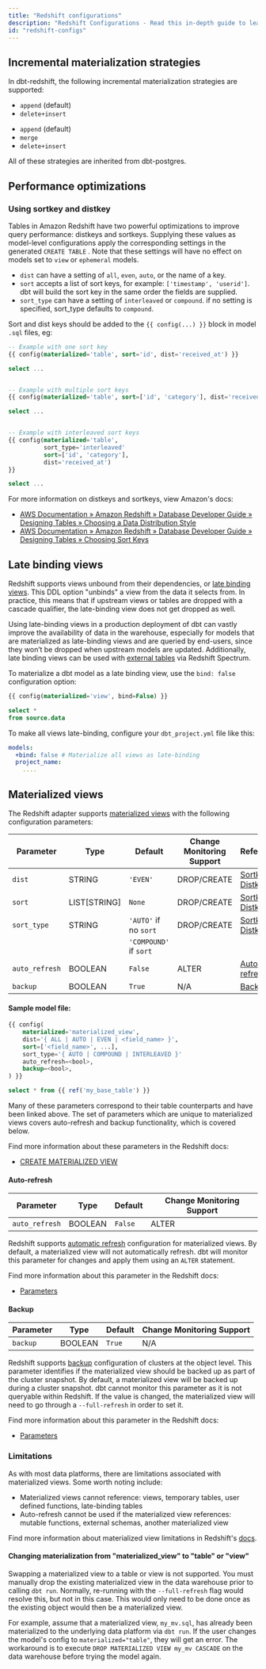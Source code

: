 ```yaml
---
title: "Redshift configurations"
description: "Redshift Configurations - Read this in-depth guide to learn about configurations in dbt."
id: "redshift-configs"
---
```


<!----
To-do:
- use the reference doc structure for this article/split into separate articles
- think about whether some of these should be outside of models
--->

## Incremental materialization strategies

In dbt-redshift, the following incremental materialization strategies are supported:

<VersionBlock lastVersion="1.5">

- `append` (default)
- `delete+insert`
  
</VersionBlock>

<VersionBlock firstVersion="1.6">

- `append` (default)
- `merge`
- `delete+insert`

</VersionBlock>

All of these strategies are inherited from dbt-postgres.

## Performance optimizations

### Using sortkey and distkey

Tables in Amazon Redshift have two powerful optimizations to improve query performance: distkeys and sortkeys. Supplying these values as model-level configurations apply the corresponding settings in the generated `CREATE TABLE` <Term id="ddl" />. Note that these settings will have no effect on models set to `view` or `ephemeral` models.

- `dist` can have a setting of `all`, `even`, `auto`, or the name of a key.
- `sort` accepts a list of sort keys, for example: `['timestamp', 'userid']`. dbt will build the sort key in the same order the fields are supplied.
- `sort_type` can have a setting of `interleaved` or `compound`. if no setting is specified, sort_type defaults to `compound`.

Sort and dist keys should be added to the `{{ config(...) }}` block in model `.sql` files, eg:

<File name='my_model.sql'>

```sql
-- Example with one sort key
{{ config(materialized='table', sort='id', dist='received_at') }}

select ...


-- Example with multiple sort keys
{{ config(materialized='table', sort=['id', 'category'], dist='received_at') }}

select ...


-- Example with interleaved sort keys
{{ config(materialized='table',
          sort_type='interleaved'
          sort=['id', 'category'],
          dist='received_at')
}}

select ...
```

</File>

For more information on distkeys and sortkeys, view Amazon's docs:

- [AWS Documentation » Amazon Redshift » Database Developer Guide » Designing Tables » Choosing a Data Distribution Style](https://docs.aws.amazon.com/redshift/latest/dg/t_Distributing_data.html)
- [AWS Documentation » Amazon Redshift » Database Developer Guide » Designing Tables » Choosing Sort Keys](https://docs.aws.amazon.com/redshift/latest/dg/t_Sorting_data.html)

## Late binding views

Redshift supports <Term id="view">views</Term> unbound from their dependencies, or [late binding views](https://docs.aws.amazon.com/redshift/latest/dg/r_CREATE_VIEW.html#late-binding-views). This DDL option "unbinds" a view from the data it selects from. In practice, this means that if upstream views or tables are dropped with a cascade qualifier, the late-binding view does not get dropped as well.

Using late-binding views in a production deployment of dbt can vastly improve the availability of data in the warehouse, especially for models that are materialized as late-binding views and are queried by end-users, since they won’t be dropped when upstream models are updated. Additionally, late binding views can be used with [external tables](https://docs.aws.amazon.com/redshift/latest/dg/r_CREATE_EXTERNAL_TABLE.html) via Redshift Spectrum.

To materialize a dbt model as a late binding view, use the `bind: false` configuration option:

<File name='my_view.sql'>

```sql
{{ config(materialized='view', bind=False) }}

select *
from source.data
```

</File>

To make all views late-binding, configure your `dbt_project.yml` file like this:

<File name='dbt_project.yml'>

```yaml
models:
  +bind: false # Materialize all views as late-binding
  project_name:
    ....
```

</File>

<VersionBlock firstVersion="1.6">

## Materialized views

The Redshift adapter supports [materialized views](https://docs.aws.amazon.com/redshift/latest/dg/materialized-view-overview.html)
with the following configuration parameters:

| Parameter      | Type         | Default                | Change Monitoring Support | Reference                                       |
|----------------|--------------|------------------------|---------------------------|-------------------------------------------------|
| `dist`         | STRING       | `'EVEN'`               | DROP/CREATE               | [Sortkey / Distkey](#using-sortkey-and-distkey) |
| `sort`         | LIST[STRING] | `None`                 | DROP/CREATE               | [Sortkey / Distkey](#using-sortkey-and-distkey) |
| `sort_type`    | STRING       | `'AUTO'` if no `sort`  | DROP/CREATE               | [Sortkey / Distkey](#using-sortkey-and-distkey) |
|                |              | `'COMPOUND'` if `sort` |                           |                                                 |
| `auto_refresh` | BOOLEAN      | `False`                | ALTER                     | [Auto refresh](#auto-refresh)                   |
| `backup`       | BOOLEAN      | `True`                 | N/A                       | [Backup](#backup)                               |

#### Sample model file:

<File name='redshift_materialized_view.sql'>

```sql
{{ config(
    materialized='materialized_view',
    dist='{ ALL | AUTO | EVEN | <field_name> }',
    sort=['<field_name>', ...],
    sort_type='{ AUTO | COMPOUND | INTERLEAVED }'
    auto_refresh=<bool>,
    backup=<bool>,
) }}

select * from {{ ref('my_base_table') }}
```

</File>

Many of these parameters correspond to their table counterparts and have been linked above.
The set of parameters which are unique to materialized views covers auto-refresh and backup functionality, which is covered below.

Find more information about these parameters in the Redshift docs:
- [CREATE MATERIALIZED VIEW](https://docs.aws.amazon.com/redshift/latest/dg/materialized-view-create-sql-command.html)

#### Auto-refresh

| Parameter      | Type    | Default | Change Monitoring Support |
|----------------|---------|---------|---------------------------|
| `auto_refresh` | BOOLEAN | `False` | ALTER                     |

Redshift supports [automatic refresh](https://docs.aws.amazon.com/redshift/latest/dg/materialized-view-refresh.html#materialized-view-auto-refresh) configuration for materialized views.
By default, a materialized view will not automatically refresh.
dbt will monitor this parameter for changes and apply them using an `ALTER` statement.

Find more information about this parameter in the Redshift docs:
- [Parameters](https://docs.aws.amazon.com/redshift/latest/dg/materialized-view-create-sql-command.html#mv_CREATE_MATERIALIZED_VIEW-parameters)

#### Backup

| Parameter | Type    | Default | Change Monitoring Support |
|-----------|---------|---------|---------------------------|
| `backup`  | BOOLEAN | `True`  | N/A                       |

Redshift supports [backup](https://docs.aws.amazon.com/redshift/latest/mgmt/working-with-snapshots.html) configuration of clusters at the object level.
This parameter identifies if the materialized view should be backed up as part of the cluster snapshot.
By default, a materialized view will be backed up during a cluster snapshot.
dbt cannot monitor this parameter as it is not queryable within Redshift.
If the value is changed, the materialized view will need to go through a `--full-refresh` in order to set it.

Find more information about this parameter in the Redshift docs:
- [Parameters](https://docs.aws.amazon.com/redshift/latest/dg/materialized-view-create-sql-command.html#mv_CREATE_MATERIALIZED_VIEW-parameters)

### Limitations

As with most data platforms, there are limitations associated with materialized views. Some worth noting include:

- Materialized views cannot reference: views, temporary tables, user defined functions, late-binding tables
- Auto-refresh cannot be used if the materialized view references: mutable functions, external schemas, another materialized view

Find more information about materialized view limitations in Redshift's [docs](https://docs.aws.amazon.com/redshift/latest/dg/materialized-view-create-sql-command.html#mv_CREATE_MATERIALIZED_VIEW-limitations).

<VersionBlock firstVersion="1.6" lastVersion="1.6">

#### Changing materialization from "materialized_view" to "table" or "view"

Swapping a materialized view to a table or view is not supported.
You must manually drop the existing materialized view in the data warehouse prior to calling `dbt run`.
Normally, re-running with the `--full-refresh` flag would resolve this, but not in this case.
This would only need to be done once as the existing object would then be a materialized view.

For example, assume that a materialized view, `my_mv.sql`, has already been materialized to the underlying data platform via `dbt run`.
If the user changes the model's config to `materialized="table"`, they will get an error.
The workaround is to execute `DROP MATERIALIZED VIEW my_mv CASCADE` on the data warehouse before trying the model again.

</VersionBlock>

</VersionBlock>
